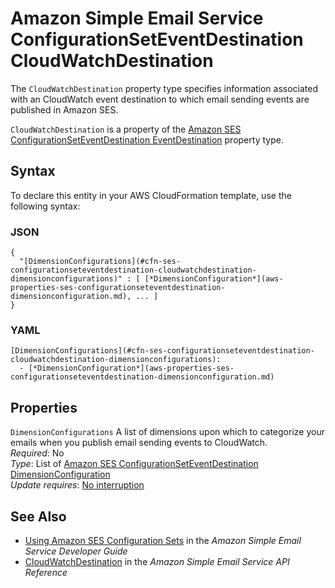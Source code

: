 # Amazon Simple Email Service ConfigurationSetEventDestination CloudWatchDestination<a name="aws-properties-ses-configurationseteventdestination-cloudwatchdestination"></a>

<a name="aws-properties-ses-configurationseteventdestination-cloudwatchdestination-description"></a>The `CloudWatchDestination` property type specifies information associated with an CloudWatch event destination to which email sending events are published in Amazon SES\.

<a name="aws-properties-ses-configurationseteventdestination-cloudwatchdestination-inheritance"></a> `CloudWatchDestination` is a property of the [Amazon SES ConfigurationSetEventDestination EventDestination](aws-properties-ses-configurationseteventdestination-eventdestination.md) property type\.

## Syntax<a name="aws-properties-ses-configurationseteventdestination-cloudwatchdestination-syntax"></a>

To declare this entity in your AWS CloudFormation template, use the following syntax:

### JSON<a name="aws-properties-ses-configurationseteventdestination-cloudwatchdestination-syntax.json"></a>

```
{
  "[DimensionConfigurations](#cfn-ses-configurationseteventdestination-cloudwatchdestination-dimensionconfigurations)" : [ [*DimensionConfiguration*](aws-properties-ses-configurationseteventdestination-dimensionconfiguration.md), ... ]
}
```

### YAML<a name="aws-properties-ses-configurationseteventdestination-cloudwatchdestination-syntax.yaml"></a>

```
[DimensionConfigurations](#cfn-ses-configurationseteventdestination-cloudwatchdestination-dimensionconfigurations): 
  - [*DimensionConfiguration*](aws-properties-ses-configurationseteventdestination-dimensionconfiguration.md)
```

## Properties<a name="aws-properties-ses-configurationseteventdestination-cloudwatchdestination-properties"></a>

`DimensionConfigurations`  <a name="cfn-ses-configurationseteventdestination-cloudwatchdestination-dimensionconfigurations"></a>
A list of dimensions upon which to categorize your emails when you publish email sending events to CloudWatch\.  
 *Required*: No  
 *Type*: List of [Amazon SES ConfigurationSetEventDestination DimensionConfiguration](aws-properties-ses-configurationseteventdestination-dimensionconfiguration.md)  
 *Update requires*: [No interruption](using-cfn-updating-stacks-update-behaviors.md#update-no-interrupt) 

## See Also<a name="aws-properties-ses-configurationseteventdestination-cloudwatchdestination-seealso"></a>
+ [Using Amazon SES Configuration Sets](url-ses-dev;using-configuration-sets.html) in the *Amazon Simple Email Service Developer Guide*
+ [CloudWatchDestination](http://docs.aws.amazon.com/ses/latest/APIReference/API_CloudWatchDestination.html) in the *Amazon Simple Email Service API Reference*